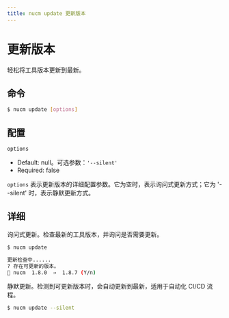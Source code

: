 ```yaml
---
title: nucm update 更新版本
---
```


# 更新版本

轻松将工具版本更新到最新。

## 命令

```bash
$ nucm update [options]
```

## 配置

`options`

- Default: null。可选参数：`'--silent'`
- Required: false

`options` 表示更新版本的详细配置参数。它为空时，表示询问式更新方式；它为 '--silent' 时，表示静默更新方式。

## 详细

询问式更新。检查最新的工具版本，并询问是否需要更新。

```bash
$ nucm update

更新检查中......
? 存在可更新的版本。
🌟 nucm  1.8.0  →  1.8.7 (Y/n)
```

静默更新。检测到可更新版本时，会自动更新到最新，适用于自动化 CI/CD 流程。

```bash
$ nucm update --silent
```
